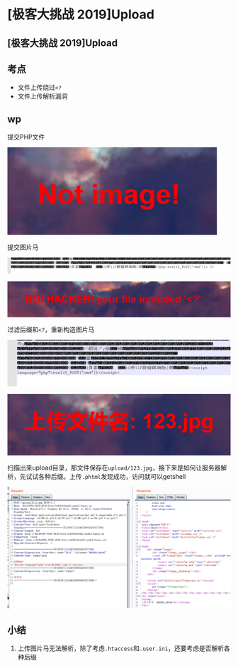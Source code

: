 # \[极客大挑战 2019]Upload

## \[极客大挑战 2019]Upload

## 考点

* 文件上传绕过`<?`
* 文件上传解析漏洞

## wp

提交PHP文件

![](<../.gitbook/assets/image (4) (1) (1) (1) (1) (1).png>)

提交图片马

![](<../.gitbook/assets/image (6) (1).png>)

![](<../.gitbook/assets/image (23) (1) (1) (1).png>)

过滤后缀和`<?`，重新构造图片马

![](<../.gitbook/assets/image (35) (1) (1) (1).png>)

![](<../.gitbook/assets/image (7) (1) (1) (1).png>)

扫描出来upload目录，那文件保存在`upload/123.jpg`，接下来是如何让服务器解析，先试试各种后缀。上传`.phtml`发现成功，访问就可以getshell

![](<../.gitbook/assets/image (26) (1) (1) (1).png>)

## 小结

1. 上传图片马无法解析，除了考虑`.htaccess`和`.user.ini`，还要考虑是否解析各种后缀
